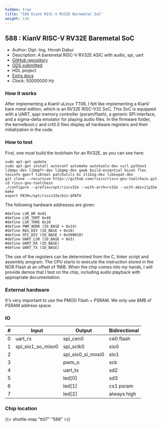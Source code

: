 ```yaml
---
hidden: true
title: "588 KianV RISC-V RV32E Baremetal SoC"
weight: 110
---
```


## 588 : KianV RISC-V RV32E Baremetal SoC

* Author: Dipl.-Ing. Hirosh Dabui
* Description: A baremetal RISC-V RV32E ASIC with audio, spi, uart
* [GitHub repository](https://github.com/splinedrive/RISCV-KianV-BareMetalStyle)
* [GDS submitted](https://github.com/splinedrive/RISCV-KianV-BareMetalStyle/actions/runs/8907808872)
* HDL project
* [Extra docs]()
* Clock: 50000000 Hz

<!---

This file is used to generate your project datasheet. Please fill in the information below and delete any unused
sections.

You can also include images in this folder and reference them in the markdown. Each image must be less than
512 kb in size, and the combined size of all images must be less than 1 MB.
-->


### How it works

After implementing a KianV uLinux TT06, I felt like implementing a KianV bare
metal edition, which is an RV32E RISC-V32 SoC. This SoC is equipped with a
UART, qspi memory controller (psram/flash), a generic SPI interface, and a sigma-delta emulator for playing audio
files. In the firmware folder, the kernelboot.c and crt0.S files display all
hardware registers and their initialization in the code.

### How to test

First, one must build the toolchain for an RV32E, as you can see here:

```
sudo apt-get update
sudo apt-get install autoconf automake autotools-dev curl python3 libmpc-dev libmpfr-dev libgmp-dev gawk build-essential bison flex texinfo gperf libtool patchutils bc zlib1g-dev libexpat-dev
git clone --recursive https://github.com/riscv/riscv-gnu-toolchain.git
cd riscv-gnu-toolchain
./configure --prefix=/opt/riscv32e --with-arch=rv32e --with-abi=ilp32e
make
export PATH=/opt/riscv32e/bin:$PATH
```

The following hardware addresses are given:

```
#define LSR_DR 0x01
#define LSR_TEMT 0x40
#define LSR_THRE 0x20
#define PWM_ADDR (IO_BASE + 0x14)
#define REG_DIV (IO_BASE + 0x10)
#define SPI_DIV (IO_BASE + 0x500010)
#define UART_LSR (IO_BASE + 0x5)
#define UART_RX (IO_BASE)
#define UART_TX (IO_BASE)
```

The use of the registers can be determined from the C, linker script and assembly program.
The CPU starts to execute the instruction stored in the NOR Flash at an offset of 1MiB.
When the chip comes into my hands, I will provide demos that I test on the
chip, including audio playback with appropriate documentation.

### External hardware

It's very important to use the PMOD Flash + PSRAM. We only use 8MB of PSRAM
address space.


### IO

| #             | Input    | Output   | Bidirectional   |
| ------------- | -------- | -------- | --------------- |
| 0 | uart_rx  | spi_cen0  | ce0 flash        |
| 1 | spi_sio1_so_miso0  | spi_sclk0  | sio0        |
| 2 |   | spi_sio0_si_mosi0  | sio1        |
| 3 |   | pwm_o  | sck        |
| 4 |   | uart_tx  | sd2        |
| 5 |   | led[0]  | sd3        |
| 6 |   | led[1]  | cs1 psram        |
| 7 |   | led[2]  | always high        |


### Chip location

{{< shuttle-map "tt07" "588" >}}
